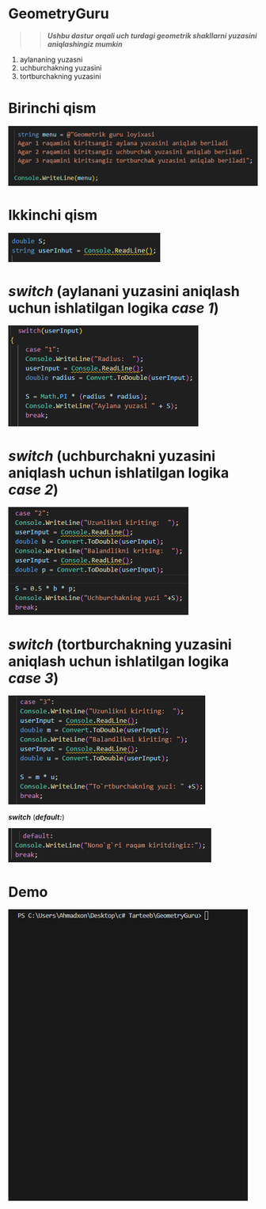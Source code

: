 # GeometryGuru

>>***Ushbu dastur orqali uch turdagi geometrik shakllarni yuzasini aniqlashingiz mumkin***
  
  1. aylananing yuzasni
  1. uchburchakning yuzasini
  3. tortburchakning yuzasini

# Birinchi qism
![alt text](image.png)

# Ikkinchi qism
![alt text](image-1.png)


#  ***switch*** (aylanani yuzasini aniqlash uchun ishlatilgan logika ***case 1***)
![alt text](image-2.png)

#  ***switch*** (uchburchakni yuzasini aniqlash uchun ishlatilgan logika ***case 2***)
![alt text](image-3.png)

#  ***switch*** (tortburchakning yuzasini aniqlash uchun ishlatilgan logika ***case 3***)
![alt text](image-4.png)

***switch*** (***default:***)

![alt text](image-5.png)

# Demo
![alt text](geomtyGuru.gif)
